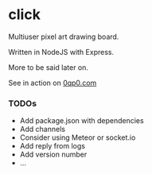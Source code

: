 # click
Multiuser pixel art drawing board.

Written in NodeJS with Express.

More to be said later on.

See in action on [0qp0.com](http://0qp0.com)


### TODOs

* Add package.json with dependencies
* Add channels
* Consider using Meteor or socket.io
* Add reply from logs
* Add version number
* ...
